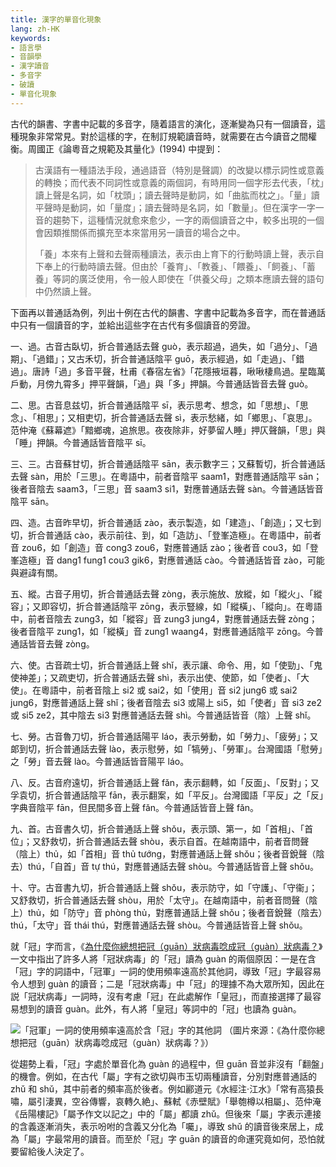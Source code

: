 ```yaml
---
title: 漢字的單音化現象
lang: zh-HK
keywords:
- 語言學
- 音韻學
- 漢字讀音
- 多音字
- 破讀
- 單音化現象
---
```


古代的韻書、字書中記載的多音字，隨着語言的演化，逐漸變為只有一個讀音，這種現象非常常見。對於這樣的字，在制訂規範讀音時，就需要在古今讀音之間權衡。周國正《論粵音之規範及其量化》(1994) 中提到：

> 古漢語有一種語法手段，通過語音（特別是聲調）的改變以標示詞性或意義的轉換；而代表不同詞性或意義的兩個詞，有時用同一個字形去代表，「枕」讀上聲是名詞，如「枕頭」；讀去聲時是動詞，如「曲肱而枕之」。「量」讀平聲時是動詞，如「量度」；讀去聲時是名詞，如「數量」。但在漢字一字一音的趨勢下，這種情況就愈來愈少，一字的兩個讀音之中，較多出現的一個會因類推關係而擴充至本來當用另一讀音的場合之中。
>
> 「養」本來有上聲和去聲兩種讀法，表示由上育下的行動時讀上聲，表示自下奉上的行動時讀去聲。但由於「養育」、「教養」、「餵養」、「飼養」、「蓄養」等詞的廣泛使用，令一般人即使在「供養父母」之類本應讀去聲的語句中仍然讀上聲。

下面再以普通話為例，列出十例在古代的韻書、字書中記載為多音字，而在普通話中只有一個讀音的字，並給出這些字在古代有多個讀音的旁證。

一、過。古音古臥切，折合普通話去聲 guò，表示超過，過失，如「過分」、「過期」、「過錯」；又古禾切，折合普通話陰平 guō，表示經過，如「走過」、「錯過」。唐詩「過」多音平聲，杜甫《春宿左省》「花隱掖垣暮，啾啾棲鳥過。星臨萬戶動，月傍九霄多」押平聲韻，「過」與「多」押韻。今普通話皆音去聲 guò。

二、思。古音息兹切，折合普通話陰平 sī，表示思考、想念，如「思想」、「思念」、「相思」；又相吏切，折合普通話去聲 sì，表示愁緒，如「鄉思」、「哀思」。范仲淹《蘇幕遮》「黯鄉魂，追旅思。夜夜除非，好夢留人睡」押仄聲韻，「思」與「睡」押韻。今普通話皆音陰平 sī。

三、三。古音蘇甘切，折合普通話陰平 sān，表示數字三；又蘇暫切，折合普通話去聲 sàn，用於「三思」。在粵語中，前者音陰平 saam1，對應普通話陰平 sān；後者音陰去 saam3，「三思」音 saam3 si1，對應普通話去聲 sàn。今普通話皆音陰平 sān。

四、造。古音昨早切，折合普通話 zào，表示製造，如「建造」、「創造」；又七到切，折合普通話 cào，表示前往、到，如「造訪」、「登峯造極」。在粵語中，前者音 zou6，如「創造」音 cong3 zou6，對應普通話 zào；後者音 cou3，如「登峯造極」音 dang1 fung1 cou3 gik6，對應普通話 cào。今普通話皆音 zào，可能與避諱有關。

五、縱。古音子用切，折合普通話去聲 zòng，表示施放、放縱，如「縱火」、「縱容」；又即容切，折合普通話陰平 zōng，表示豎線，如「縱橫」、「縱向」。在粵語中，前者音陰去 zung3，如「縱容」音 zung3 jung4，對應普通話去聲 zòng；後者音陰平 zung1，如「縱橫」音 zung1 waang4，對應普通話陰平 zōng。今普通話皆音去聲 zòng。

六、使。古音疏士切，折合普通話上聲 shǐ，表示讓、命令、用，如「使勁」、「鬼使神差」；又疏吏切，折合普通話去聲 shì，表示出使、使節，如「使者」、「大使」。在粵語中，前者音陰上 si2 或 sai2，如「使用」音 si2 jung6 或 sai2 jung6，對應普通話上聲 shǐ；後者音陰去 si3 或陽上 si5，如「使者」音 si3 ze2 或 si5 ze2，其中陰去 si3 對應普通話去聲 shì。今普通話皆音（陰）上聲 shǐ。

七、勞。古音魯刀切，折合普通話陽平 láo，表示勞動，如「勞力」、「疲勞」；又郞到切，折合普通話去聲 lào，表示慰勞，如「犒勞」、「勞軍」。台灣國語「慰勞」之「勞」音去聲 lào。今普通話皆音陽平 láo。

八、反。古音府遠切，折合普通話上聲 fǎn，表示翻轉，如「反面」、「反對」；又孚袁切，折合普通話陰平 fān，表示翻案，如「平反」。台灣國語「平反」之「反」字典音陰平 fān，但民間多音上聲 fǎn。今普通話皆音上聲 fǎn。

九、首。古音書久切，折合普通話上聲 shǒu，表示頭、第一，如「首相」、「首位」；又舒救切，折合普通話去聲 shòu，表示自首。在越南語中，前者音問聲（陰上）thủ，如「首相」音 thủ tướng，對應普通話上聲 shǒu；後者音銳聲（陰去）thú，「自首」音 tự thú，對應普通話去聲 shòu。今普通話皆音上聲 shǒu。

十、守。古音書九切，折合普通話上聲 shǒu，表示防守，如「守護」、「守衞」；又舒救切，折合普通話去聲 shòu，用於「太守」。在越南語中，前者音問聲（陰上）thủ，如「防守」音 phòng thủ，對應普通話上聲 shǒu；後者音銳聲（陰去）thú，「太守」音 thái thú，對應普通話去聲 shòu。今普通話皆音上聲 shǒu。

就「冠」字而言，《[為什麼你總想把冠（guān）狀病毒唸成冠（guàn）狀病毒？](https://www.sohu.com/a/371172438_312708)》一文中指出了許多人將「冠狀病毒」的「冠」讀為 guàn 的兩個原因：一是在含「冠」字的詞語中，「冠軍」一詞的使用頻率遠高於其他詞，導致「冠」字最容易令人想到 guàn 的讀音；二是「冠狀病毒」中「冠」的理據不為大眾所知，因此在説「冠狀病毒」一詞時，沒有考慮「冠」在此處解作「皇冠」，而直接選擇了最容易想到的讀音 guàn。此外，有人將「皇冠」等詞中的「冠」也讀為 guàn。

![「冠軍」一詞的使用頻率遠高於含「冠」字的其他詞<br/>（圖片來源：《為什麼你總想把冠（guān）狀病毒唸成冠（guàn）狀病毒？》）](guan.jpeg)

從趨勢上看，「冠」字處於單音化為 guàn 的過程中，但 guān 音並非沒有「翻盤」的機會。例如，在古代「屬」字有之欲切與市玉切兩種讀音，分別對應普通話的 zhǔ 和 shǔ，其中前者的頻率高於後者。例如酈道元《水經注·江水》「常有高猿長嘯，屬引淒異，空谷傳響，哀轉久絶」、蘇軾《赤壁賦》「舉匏樽以相屬」、范仲淹《岳陽樓記》「屬予作文以記之」中的「屬」都讀 zhǔ。但後來「屬」字表示連接的含義逐漸消失，表示吩咐的含義又分化為「囑」，導致 shǔ 的讀音後來居上，成為「屬」字最常用的讀音。而至於「冠」字 guān 的讀音的命運究竟如何，恐怕就要留給後人決定了。
